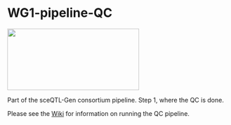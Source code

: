 # WG1-pipeline-QC
<img src="https://user-images.githubusercontent.com/44268007/89252548-35b96f80-d659-11ea-97e9-4b4176df5f08.png" width="300" height="140" />

Part of the sceQTL-Gen consortium pipeline. Step 1, where the QC is done.

Please see the [Wiki](https://github.com/sc-eQTLgen-consortium/WG1-pipeline-QC/wiki) for information on running the QC pipeline.
